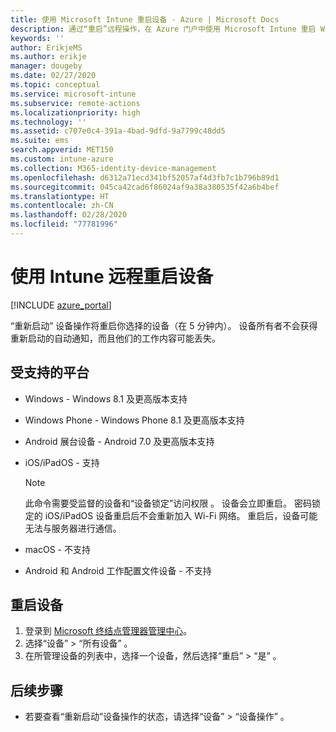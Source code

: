```yaml
---
title: 使用 Microsoft Intune 重启设备 - Azure | Microsoft Docs
description: 通过“重启”远程操作，在 Azure 门户中使用 Microsoft Intune 重启 Windows 和 iOS/iPadOS 设备。
keywords: ''
author: ErikjeMS
ms.author: erikje
manager: dougeby
ms.date: 02/27/2020
ms.topic: conceptual
ms.service: microsoft-intune
ms.subservice: remote-actions
ms.localizationpriority: high
ms.technology: ''
ms.assetid: c707e0c4-391a-4bad-9dfd-9a7799c48dd5
ms.suite: ems
search.appverid: MET150
ms.custom: intune-azure
ms.collection: M365-identity-device-management
ms.openlocfilehash: d6312a71ecd341bf52057af4d3fb7c1b796b89d1
ms.sourcegitcommit: 045ca42cad6f86024af9a38a380535f42a6b4bef
ms.translationtype: HT
ms.contentlocale: zh-CN
ms.lasthandoff: 02/28/2020
ms.locfileid: "77781996"
---
```

# <a name="remotely-restart-devices-with-intune"></a>使用 Intune 远程重启设备


[!INCLUDE [azure_portal](../includes/azure_portal.md)]

“重新启动”  设备操作将重启你选择的设备（在 5 分钟内）。 设备所有者不会获得重新启动的自动通知，而且他们的工作内容可能丢失。

## <a name="supported-platforms"></a>受支持的平台

- Windows - Windows 8.1 及更高版本支持
- Windows Phone - Windows Phone 8.1 及更高版本支持
- Android 展台设备 - Android 7.0 及更高版本支持
- iOS/iPadOS - 支持

    > [!Note]  
    > 此命令需要受监督的设备和“设备锁定”访问权限  。 设备会立即重启。 密码锁定的 iOS/iPadOS 设备重启后不会重新加入 Wi-Fi 网络。 重启后，设备可能无法与服务器进行通信。
- macOS - 不支持
- Android 和 Android 工作配置文件设备 - 不支持

## <a name="restart-a-device"></a>重启设备

1. 登录到 [Microsoft 终结点管理器管理中心](https://go.microsoft.com/fwlink/?linkid=2109431)。
3. 选择“设备” > “所有设备”   。
4. 在所管理设备的列表中，选择一个设备，然后选择“重启” > “是”   。

## <a name="next-steps"></a>后续步骤

- 若要查看“重新启动”设备操作的状态，请选择“设备” > “设备操作”    。

